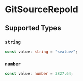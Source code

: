 # GitSourceRepoId


## Supported Types

### `string`

```typescript
const value: string = "<value>";
```

### `number`

```typescript
const value: number = 3827.64;
```

